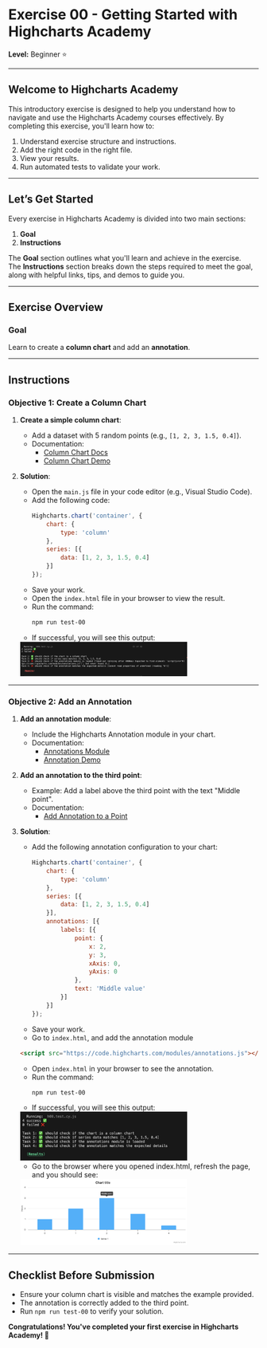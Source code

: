 # Exercise 00 - Getting Started with Highcharts Academy

**Level:** Beginner ⭐

---

## Welcome to Highcharts Academy  
This introductory exercise is designed to help you understand how to navigate and use the Highcharts Academy courses effectively. 
By completing this exercise, you'll learn how to:

1. Understand exercise structure and instructions.
2. Add the right code in the right file.
3. View your results.
4. Run automated tests to validate your work.

---

## Let’s Get Started  
Every exercise in Highcharts Academy is divided into two main sections:  
1. **Goal**  
2. **Instructions**  

The **Goal** section outlines what you'll learn and achieve in the exercise.  
The **Instructions** section breaks down the steps required to meet the goal, along with helpful links, tips, and demos to guide you.

---

## Exercise Overview

### Goal  
Learn to create a **column chart** and add an **annotation**.

---

## Instructions

### Objective 1: Create a Column Chart
1. **Create a simple column chart**:
   - Add a dataset with 5 random points (e.g., `[1, 2, 3, 1.5, 0.4]`).
   - Documentation:  
     - [Column Chart Docs](https://api.highcharts.com/highcharts/chart.type)  
     - [Column Chart Demo](https://www.highcharts.com/demo/column-basic)

2. **Solution**:  
   - Open the `main.js` file in your code editor (e.g., Visual Studio Code).  
   - Add the following code:  
     ```javascript
     Highcharts.chart('container', {
         chart: {
             type: 'column'
         },
         series: [{
             data: [1, 2, 3, 1.5, 0.4]
         }]
     });
     ```
   - Save your work.  
   - Open the `index.html` file in your browser to view the result.  
   - Run the command:  
     ```bash
     npm run test-00
     ```
   - If successful, you will see this output:  
    <img src="image/00-getting-started-image-1.png" alt="00-getting-started-image-1" width="70%">

---

### Objective 2: Add an Annotation
1. **Add an annotation module**:
   - Include the Highcharts Annotation module in your chart.  
   - Documentation:  
     - [Annotations Module](https://api.highcharts.com/highcharts/annotations)  
     - [Annotation Demo](https://www.highcharts.com/demo/annotations)

2. **Add an annotation to the third point**:
   - Example: Add a label above the third point with the text "Middle point".  
   - Documentation:  
     - [Add Annotation to a Point](https://api.highcharts.com/highcharts/annotations.labelOptions)

3. **Solution**:  
   - Add the following annotation configuration to your chart:  
     ```javascript
     Highcharts.chart('container', {
         chart: {
             type: 'column'
         },
         series: [{
             data: [1, 2, 3, 1.5, 0.4]
         }],
         annotations: [{
             labels: [{
                 point: {
                     x: 2,
                     y: 3,
                     xAxis: 0,
                     yAxis: 0
                 },
                 text: 'Middle value'
             }]
         }]
     });
     ```
   - Save your work.
   - Go to `index.html`, and add the annotation module
   ```html
   <script src="https://code.highcharts.com/modules/annotations.js"></script>
   ```

   - Open `index.html` in your browser to see the annotation.
   - Run the command:  
     ```bash
     npm run test-00
     ```
   - If successful, you will see this output:
    <img src="image/00-getting-started-image-2.png" alt="00-getting-started-image-2" width="70%">
    
   - Go to the browser where you opened index.html, refresh the page, and you should see:

   <img src="image/00-getting-started-image-solution.png" alt="00-getting-started-image-solution" width="70%">


---

## Checklist Before Submission
- Ensure your column chart is visible and matches the example provided.  
- The annotation is correctly added to the third point.  
- Run `npm run test-00` to verify your solution.

**Congratulations! You've completed your first exercise in Highcharts Academy! 🎉**
